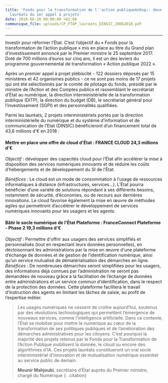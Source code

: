 ```yaml
---
title: 'Fonds pour la transformation de l''action publique&nbsp;: deux projets DINSIC
  lauréats du 1er appel à projets'
date: 2018-06-20 00:00:00 +02:00
communique_file: uploads/CP_FTAP_laureats_DINSIC_20062018.pdf
---
```


---

Investir pour réformer l’État. C’est l’objectif du « Fonds pour la transformation de l’action publique » mis en place au titre du Grand plan d’investissement annoncé par le Premier ministre le 25 septembre 2017. Doté de 700 millions
d’euros sur cinq ans, il est un des leviers du programme gouvernemental de transformation « Action publique 2022 ».

Après un premier appel à projet plébiscité - 122 dossiers déposés par 15 ministères et 42 organismes publics - ce ne
sont pas moins de 17 projets qui ont été sélectionnés par le comité de pilotage du fonds, présidé par le ministre de
l’Action et des Comptes publics et rassemblant le secrétariat d’État au numérique, la direction interministérielle de
la transformation publique (DITP), la direction du budget (DB), le secrétariat général pour l’investissement (SGPI) et
des personnalités qualifiées.

Parmi les lauréats, 2 projets interministériels portés par la direction interministérielle du numérique et du système
d’information et de communication de l’Etat (DINSIC) bénéficieront d’un financement total de 43,6 millions d’€ en 2018 :

#### Mettre en place une offre de cloud d'État : FRANCE CLOUD 24,3 millions d’€

*Objectif* : développer des capacités cloud pour l’État afin accélérer la mise à disposition des services numériques
innovants et de réduire les coûts d’hébergements et de développement du SI de l’État.

*Bénéfices* : Le cloud est un mode de consommation à l’usage de ressources informatiques à distance
\(infrastructures, services...). L’État pourra bénéficier d’une variété de solutions répondant à ses différents besoins,
notamment de sécurité, d’économies, ou de recours aux dernières innovations. Le cloud favorise également la mise en
œuvre de méthodes agiles qui permettront d’accélérer le développement de services numériques innovants pour les usagers
et les agents.

#### Bâtir le socle numérique de l'État Plateforme : FranceConnect Plateforme - Phase 2 19,3 millions d’€

*Objectif* : Permettre d'offrir aux usagers des services simplifiés et personnalisés (tout en respectant leurs données
personnelles), en décloisonnant les administrations par la mise en œuvre d'une plateforme d’échange de données et de
gestion de l’identification numérique, ainsi qu’un service mutualisé de dématérialisation des démarches en ligne.
*Bénéfices* : De nombreuses démarches seront simplifiées pour les usagers, des informations déjà connues par
l’administration ne seront pas demandées de nouveau grâce à la facilitation de l’échange de données entre
administrations et un service commun d’identification, dans le respect de la protection des données. Cette plateforme
facilitera le travail d’instruction des agents en limitant les tâches de saisie, au profit de l’expertise métier.

> Les usages numériques ne cessent de croître aujourd’hui, soutenus par des révolutions technologiques qui permettent
> l’émergence de nouveaux services, comme l’intelligence artificielle. Dans ce contexte, l’État se mobilise pour mettre
> le numérique au cœur de la transformation de ses politiques publiques et de l’amélioration des démarches
> administratives pour les citoyens. C’est pourquoi la majorité des projets retenus par le Fonds pour la Transformation
> de l’Action Publique mobilisent la donnée, le cloud ou encore des algorithmes d’IA. Ces projets lauréats constitueront
> un vrai socle interministériel d'innovation et de mutualisation numérique essentiel au service public de demain.
>
> **Mounir Mahjoubi**, secrétaire d’État auprès du Premier ministre, chargé du Numérique
> {: .citation}